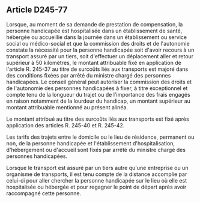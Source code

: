 ## Article D245-77

Lorsque, au moment de sa demande de prestation de compensation, la personne handicapée est hospitalisée
dans un établissement de santé, hébergée ou accueillie dans la journée dans un établissement ou service
social ou médico-social et que la commission des droits et de l'autonomie constate la nécessité pour la
personne handicapée soit d'avoir recours à un transport assuré par un tiers, soit d'effectuer un déplacement
aller et retour supérieur à 50 kilomètres, le montant attribuable fixé en application de l'article R. 245-37 au
titre de surcoûts liés aux transports est majoré dans des conditions fixées par arrêté du ministre chargé des
personnes handicapées. Le conseil général peut autoriser la commission des droits et de l'autonomie des
personnes handicapées à fixer, à titre exceptionnel et compte tenu de la longueur du trajet ou de l'importance
des frais engagés en raison notamment de la lourdeur du handicap, un montant supérieur au montant
attribuable mentionné au présent alinéa.

Le montant attribué au titre des surcoûts liés aux transports est fixé après application des articles R. 245-40 et
R. 245-42.

Les tarifs des trajets entre le domicile ou le lieu de résidence, permanent ou non, de la personne handicapée
et l'établissement d'hospitalisation, d'hébergement ou d'accueil sont fixés par arrêté du ministre chargé des
personnes handicapées.

Lorsque le transport est assuré par un tiers autre qu'une entreprise ou un organisme de transports, il est tenu
compte de la distance accomplie par celui-ci pour aller chercher la personne handicapée sur le lieu où elle est
hospitalisée ou hébergée et pour regagner le point de départ après avoir raccompagné cette personne.

